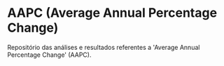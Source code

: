# AAPC (Average Annual Percentage Change)


Repositório das análises e resultados referentes a 'Average Annual Percentage Change' (AAPC).

